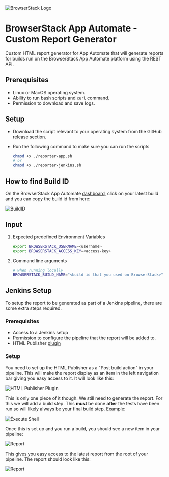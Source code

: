 ![BrowserStack Logo](https://d98b8t1nnulk5.cloudfront.net/production/images/layout/logo-header.png?1469004780)

# BrowserStack App Automate - Custom Report Generator

Custom HTML report generator for App Automate that will generate reports for builds run on the BrowserStack App Automate platform using the REST API.

## Prerequisites

-   Linux or MacOS operating system.
-   Ability to run bash scripts and `curl` command.
-   Permission to download and save logs.

## Setup

-   Download the script relevant to your operating system from the GitHub release section.
-   Run the following command to make sure you can run the scripts

    ```sh
    chmod +x ./reporter-app.sh
    # or
    chmod +x ./reporter-jenkins.sh
    ```

## How to find Build ID

On the BrowserStack App Automate [dashboard](https://app-automate.browserstack.com/dashboard/v2), click on your latest build and you can copy the build id from here:

![BuildID](https://i.imgur.com/tZ3FkY2.png)

## Input

1. Expected predefined Environment Variables

    ```sh
    export BROWSERSTACK_USERNAME=<username>
    export BROWSERSTACK_ACCESS_KEY=<access-key>
    ```

2. Command line arguments

    ```sh
    # when running locally
    BROWSERSTACK_BUILD_NAME="<build id that you used on BrowserStack>" ./reporter-linux.sh /report/path/you/want
    ```

## Jenkins Setup

To setup the report to be generated as part of a Jenkins pipeline, there are some extra steps required.

### Prerequisites

-   Access to a Jenkins setup
-   Permission to configure the pipeline that the report will be added to.
-   HTML Publisher [plugin](https://plugins.jenkins.io/htmlpublisher)

### Setup

You need to set up the HTML Publisher as a "Post build action" in your pipeline. This will make the report display as an item in the left navigation bar giving you easy access to it. It will look like this:

![HTML Publisher Plugin](https://i.imgur.com/DvfQqPK.png)

This is only one piece of it though. We still need to generate the report. For this we will add a build step. This <strong>must</strong> be done <strong>after</strong> the tests have been run so will likely always be your final build step. Example:

![Execute Shell](https://i.imgur.com/79UIG8t.png)

Once this is set up and you run a build, you should see a new item in your pipeline:

![Report](https://i.imgur.com/5vH3sZI.png)

This gives you easy access to the latest report from the root of your pipeline. The report should look like this:

![Report](https://i.imgur.com/PmbpiE6.png)